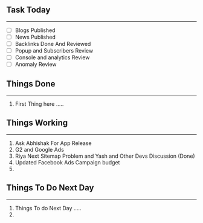 
## Task Today
---
- [ ] Blogs Published
- [ ] News Published
- [ ] Backlinks Done And Reviewed
- [ ] Popup and Subscribers Review
- [ ] Console and analytics Review 
- [ ] Anomaly Review

## Things Done 
---
1.  First Thing here .....

## Things Working
---
1. Ask Abhishak  For App Release
2. G2 and Google Ads 
3. Riya Next Sitemap Problem and Yash and Other Devs Discussion (Done)
4. Updated Facebook Ads Campaign budget
5. 

## Things To Do Next Day 
---
1.  Things To do Next Day .....
2. 




